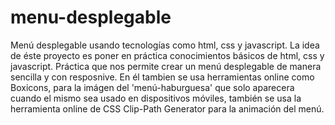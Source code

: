 # menu-desplegable
Menú desplegable usando tecnologías como html, css y javascript.
La idea de éste proyecto es poner en práctica conocimientos básicos de html, css y javascript. Práctica que nos permite crear un menú desplegable de manera sencilla  y con resposnive. En él tambien se usa herramientas  online como Boxicons, para la imágen del 'menú-haburguesa' que solo aparecera cuando el mismo sea usado en dispositivos móviles, también se usa la herramienta online de CSS Clip-Path Generator para la animación del menú.
